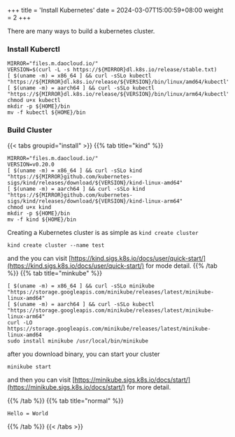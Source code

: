 +++
title = 'Install Kubernetes'
date = 2024-03-07T15:00:59+08:00
weight = 2
+++

There are many ways to build a kubernetes cluster.

### Install Kuberctl
```shell
MIRROR="files.m.daocloud.io/"
VERSION=$(curl -L -s https://${MIRROR}dl.k8s.io/release/stable.txt)
[ $(uname -m) = x86_64 ] && curl -sSLo kubectl "https://${MIRROR}dl.k8s.io/release/${VERSION}/bin/linux/amd64/kubectl"
[ $(uname -m) = aarch64 ] && curl -sSLo kubectl "https://${MIRROR}dl.k8s.io/release/${VERSION}/bin/linux/arm64/kubectl"
chmod u+x kubectl
mkdir -p ${HOME}/bin
mv -f kubectl ${HOME}/bin
```


### Build Cluster

{{< tabs groupid="install" >}}
{{% tab title="kind" %}}
```shell
MIRROR="files.m.daocloud.io/"
VERSION=v0.20.0
[ $(uname -m) = x86_64 ] && curl -sSLo kind "https://${MIRROR}github.com/kubernetes-sigs/kind/releases/download/${VERSION}/kind-linux-amd64"
[ $(uname -m) = aarch64 ] && curl -sSLo kind "https://${MIRROR}github.com/kubernetes-sigs/kind/releases/download/${VERSION}/kind-linux-arm64"
chmod u+x kind
mkdir -p ${HOME}/bin
mv -f kind ${HOME}/bin
```
Creating a Kubernetes cluster is as simple as `kind create cluster`
```shell
kind create cluster --name test
```
and the you can visit [https://kind.sigs.k8s.io/docs/user/quick-start/](https://kind.sigs.k8s.io/docs/user/quick-start/) for mode detail.
{{% /tab %}}
{{% tab title="minkube" %}}
```shell
[ $(uname -m) = x86_64 ] && curl -sSLo minikube "https://storage.googleapis.com/minikube/releases/latest/minikube-linux-amd64"
[ $(uname -m) = aarch64 ] && curl -sSLo kubectl "https://storage.googleapis.com/minikube/releases/latest/minikube-linux-arm64"
curl -LO https://storage.googleapis.com/minikube/releases/latest/minikube-linux-amd64
sudo install minikube /usr/local/bin/minikube
```
after you download binary, you can start your cluster
```shell
minikube start
```

and then you can visit [https://minikube.sigs.k8s.io/docs/start/](https://minikube.sigs.k8s.io/docs/start/) for more detail.

{{% /tab %}}
{{% tab title="normal" %}}
```properties
Hello = World
```
{{% /tab %}}
{{< /tabs >}}